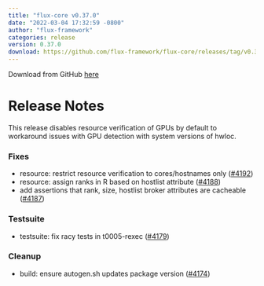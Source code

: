 ```yaml
---
title: "flux-core v0.37.0"
date: "2022-03-04 17:32:59 -0800"
author: "flux-framework"
categories: release
version: 0.37.0
download: https://github.com/flux-framework/flux-core/releases/tag/v0.37.0
---
```


Download from GitHub [here](https://github.com/flux-framework/flux-core/releases/tag/v0.37.0)

# Release Notes

This release disables resource verification of GPUs by default to
workaround issues with GPU detection with system versions of hwloc.

### Fixes

 * resource: restrict resource verification to cores/hostnames only ([#4192](https://github.com/flux-framework/flux-core/issues/4192))
 * resource: assign ranks in R based on hostlist attribute ([#4188](https://github.com/flux-framework/flux-core/issues/4188))
 * add assertions that rank, size, hostlist broker attributes are cacheable
   ([#4187](https://github.com/flux-framework/flux-core/issues/4187))

### Testsuite

 * testsuite: fix racy tests in t0005-rexec ([#4179](https://github.com/flux-framework/flux-core/issues/4179))

### Cleanup

 * build: ensure autogen.sh updates package version ([#4174](https://github.com/flux-framework/flux-core/issues/4174))


